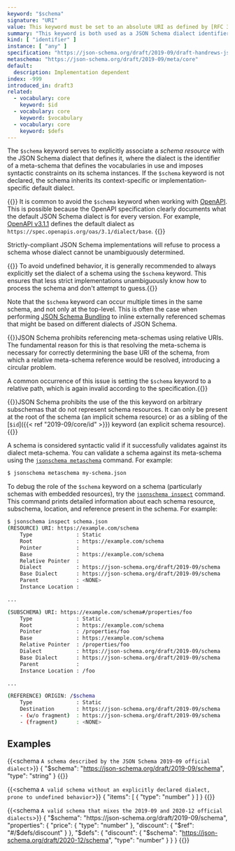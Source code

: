 ```yaml
---
keyword: "$schema"
signature: "URI"
value: This keyword must be set to an absolute URI as defined by [RFC 3986](https://www.rfc-editor.org/info/rfc3986)
summary: "This keyword is both used as a JSON Schema dialect identifier and as a reference to a JSON Schema which describes the set of valid schemas written for this particular dialect."
kind: [ "identifier" ]
instance: [ "any" ]
specification: "https://json-schema.org/draft/2019-09/draft-handrews-json-schema-02#rfc.section.8.1.1"
metaschema: "https://json-schema.org/draft/2019-09/meta/core"
default:
  description: Implementation dependent
index: -999
introduced_in: draft3
related:
  - vocabulary: core
    keyword: $id
  - vocabulary: core
    keyword: $vocabulary
  - vocabulary: core
    keyword: $defs
---
```


The `$schema` keyword serves to explicitly associate a _schema resource_ with
the JSON Schema dialect that defines it, where the dialect is the identifier of
a meta-schema that defines the vocabularies in use and imposes syntactic
constraints on its schema instances. If the `$schema` keyword is not declared,
the schema inherits its context-specific or implementation-specific default
dialect.

{{<learning-more>}} It is common to avoid the `$schema` keyword when working
with [OpenAPI](https://www.openapis.org). This is possible because the OpenAPI
specification clearly documents what the default JSON Schema dialect is for
every version. For example, [OpenAPI
v3.1.1](https://spec.openapis.org/oas/latest.html#json-schema-keywords) defines
the default dialect as `https://spec.openapis.org/oas/3.1/dialect/base`.
{{</learning-more>}}

Strictly-compliant JSON Schema implementations will refuse to process a schema
whose dialect cannot be unambiguously determined.

{{<best-practice>}} To avoid undefined behavior, it is generally recommended to
always explicitly set the dialect of a schema using the `$schema` keyword. This
ensures that less strict implementations unambiguously know how to process the
schema and don't attempt to guess.{{</best-practice>}}

Note that the `$schema` keyword can occur multiple times in the same schema,
and not only at the top-level. This is often the case when performing [JSON
Schema
Bundling](https://github.com/sourcemeta/jsonschema/blob/main/docs/bundle.markdown)
to inline externally referenced schemas that might be based on different
dialects of JSON Schema.

{{<common-pitfall>}}JSON Schema prohibits referencing meta-schemas using
relative URIs. The fundamental reason for this is that resolving the
meta-schema is necessary for correctly determining the base URI of the schema,
from which a relative meta-schema reference would be resolved, introducing a
circular problem.

A common occurrence of this issue is setting the `$schema` keyword to a
relative path, which is again invalid according to the
specification.{{</common-pitfall>}}

{{<common-pitfall>}}JSON Schema prohibits the use of the this keyword on
arbitrary subschemas that do not represent schema resources. It can only be
present at the root of the schema (an implicit schema resource) or as a sibling
of the [`$id`]({{< ref "2019-09/core/id" >}}) keyword (an explicit schema
resource).{{</common-pitfall>}}

A schema is considered syntactic valid if it successfully validates against its
dialect meta-schema. You can validate a schema against its meta-schema using
the [`jsonschema
metaschema`](https://github.com/sourcemeta/jsonschema/blob/main/docs/metaschema.markdown)
command.  For example:

```sh
$ jsonschema metaschema my-schema.json
```

To debug the role of the `$schema` keyword on a schema (particularly schemas
with embedded resources), try the [`jsonschema
inspect`](https://github.com/sourcemeta/jsonschema/blob/main/docs/inspect.markdown)
command. This command prints detailed information about each schema resource,
subschema, location, and reference present in the schema. For example:

```sh
$ jsonschema inspect schema.json
(RESOURCE) URI: https://example.com/schema
    Type              : Static
    Root              : https://example.com/schema
    Pointer           :
    Base              : https://example.com/schema
    Relative Pointer  :
    Dialect           : https://json-schema.org/draft/2019-09/schema
    Base Dialect      : https://json-schema.org/draft/2019-09/schema
    Parent            : <NONE>
    Instance Location :

...

(SUBSCHEMA) URI: https://example.com/schema#/properties/foo
    Type              : Static
    Root              : https://example.com/schema
    Pointer           : /properties/foo
    Base              : https://example.com/schema
    Relative Pointer  : /properties/foo
    Dialect           : https://json-schema.org/draft/2019-09/schema
    Base Dialect      : https://json-schema.org/draft/2019-09/schema
    Parent            :
    Instance Location : /foo

...

(REFERENCE) ORIGIN: /$schema
    Type              : Static
    Destination       : https://json-schema.org/draft/2019-09/schema
    - (w/o fragment)  : https://json-schema.org/draft/2019-09/schema
    - (fragment)      : <NONE>
```

## Examples

{{<schema `A schema described by the JSON Schema 2019-09 official dialect`>}}
{
  "$schema": "https://json-schema.org/draft/2019-09/schema",
  "type": "string"
}
{{</schema>}}

{{<schema `A valid schema without an explicitly declared dialect, prone to undefined behavior`>}}
{
  "items": [ { "type": "number" } ]
}
{{</schema>}}

{{<schema `A valid schema that mixes the 2019-09 and 2020-12 official dialects`>}}
{
  "$schema": "https://json-schema.org/draft/2019-09/schema",
  "properties": {
    "price": { "type": "number" },
    "discount": {
      "$ref": "#/$defs/discount"
    }
  },
  "$defs": {
    "discount": {
      "$schema": "https://json-schema.org/draft/2020-12/schema",
      "type": "number"
    }
  }
}
{{</schema>}}
